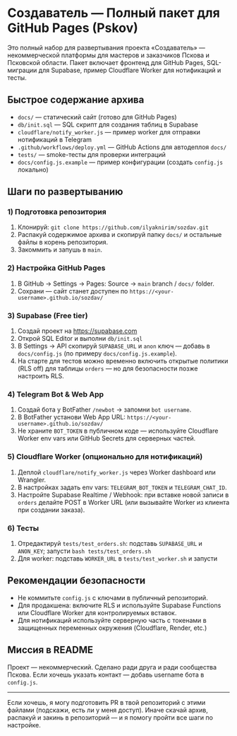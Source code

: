 # Создаватель — Полный пакет для GitHub Pages (Pskov)

Это полный набор для развертывания проекта «Создаватель» — некоммерческой платформы для мастеров и заказчиков Пскова и Псковской области.
Пакет включает фронтенд для GitHub Pages, SQL-миграции для Supabase, пример Cloudflare Worker для нотификаций и тесты.

## Быстрое содержание архива
- `docs/` — статический сайт (готово для GitHub Pages)
- `db/init.sql` — SQL скрипт для создания таблиц в Supabase
- `cloudflare/notify_worker.js` — пример worker для отправки нотификаций в Telegram
- `.github/workflows/deploy.yml` — GitHub Actions для автодеплоя `docs/`
- `tests/` — smoke-тесты для проверки интеграций
- `docs/config.js.example` — пример конфигурации (создать `config.js` локально)

## Шаги по развертыванию

### 1) Подготовка репозитория
1. Клонируй: `git clone https://github.com/ilyaknirim/sozdav.git`
2. Распакуй содержимое архива и скопируй папку `docs/` и остальные файлы в корень репозитория.
3. Закоммить и запушь в `main`.

### 2) Настройка GitHub Pages
1. В GitHub → Settings → Pages: Source -> `main` branch / `docs/` folder.
2. Сохрани — сайт станет доступен по `https://<your-username>.github.io/sozdav/`

### 3) Supabase (Free tier)
1. Создай проект на https://supabase.com
2. Открой SQL Editor и выполни `db/init.sql`
3. В Settings → API скопируй `SUPABASE_URL` и `anon` ключ — добавь в `docs/config.js` (по примеру `docs/config.js.example`).
4. На старте для тестов можно временно включить открытые политики (RLS off) для таблицы `orders` — но для безопасности позже настроить RLS.

### 4) Telegram Bot & Web App
1. Создай бота у BotFather `/newbot` -> запомни `bot username`.
2. В BotFather установи Web App URL: `https://<your-username>.github.io/sozdav/`
3. Не храните `BOT_TOKEN` в публичном коде — используйте Cloudflare Worker env vars или GitHub Secrets для серверных частей.

### 5) Cloudflare Worker (опционально для нотификаций)
1. Деплой `cloudflare/notify_worker.js` через Worker dashboard или Wrangler.
2. В настройках задать env vars: `TELEGRAM_BOT_TOKEN` и `TELEGRAM_CHAT_ID`.
3. Настройте Supabase Realtime / Webhook: при вставке новой записи в `orders` делайте POST в Worker URL (или вызывайте Worker из клиента при создании заказа).

### 6) Тесты
1. Отредактируй `tests/test_orders.sh`: подставь `SUPABASE_URL` и `ANON_KEY`; запусти `bash tests/test_orders.sh`
2. Для worker: подставь `WORKER_URL` в `tests/test_worker.sh` и запусти

## Рекомендации безопасности
- Не коммитьте `config.js` с ключами в публичный репозиторий.
- Для продакшена: включите RLS и используйте Supabase Functions или Cloudflare Worker для контролируемых вставок.
- Для нотификаций используйте серверную часть с токенами в защищенных переменных окружения (Cloudflare, Render, etc.)

## Миссия в README
Проект — некоммерческий. Сделано ради друга и ради сообщества Пскова. Если хочешь указать контакт — добавь username бота в `config.js`.

---
Если хочешь, я могу подготовить PR в твой репозиторий с этими файлами (подскажи, есть ли у меня доступ). Иначе скачай архив, распакуй и закинь в репозиторий — и я помогу пройти все шаги по настройке.

